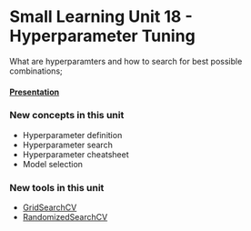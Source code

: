 # Small Learning Unit 18 - Hyperparameter Tuning


What are hyperparamters and how to search for best possible combinations;


#### [Presentation](https://docs.google.com/presentation/d/1oKeHZ3iESE35RoL4eI94KZonv4J5EA5iZ4pyjHE-4fs/edit?usp=sharing)

### New concepts in this unit

*  Hyperparameter definition
*  Hyperparameter search
*  Hyperparameter cheatsheet
*  Model selection


### New tools in this unit

* [GridSearchCV](https://scikit-learn.org/stable/modules/generated/sklearn.model_selection.GridSearchCV.html)
* [RandomizedSearchCV](https://scikit-learn.org/stable/modules/generated/sklearn.model_selection.RandomizedSearchCV.html)
